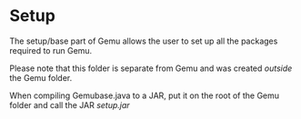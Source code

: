# Setup
The setup/base part of Gemu allows the user to set up all the packages required to run Gemu.

Please note that this folder is separate from Gemu and was created *outside* the Gemu folder.

When compiling Gemubase.java to a JAR, put it on the root of the Gemu folder and call the JAR *setup.jar*
